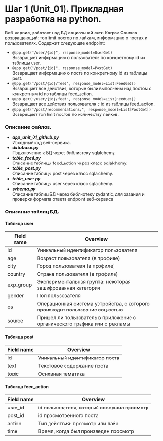 # Шаг 1 (Unit_01). Прикладная разработка на python.  
Веб-сервис, работает над БД социальной сети Karpov Courses возвращающий: топ limit постов по лайкам, информацию о постах и пользователях. Содержит следующие endpoint:
* `@app.get("/user/{id}", response_model=UserGet)`  
Возвращает информацию о пользователе по конкретному id из таблицы user.
* `@app.get("/post/{id}", response_model=PostGet)`  
Возвращает информацию о посте по конкретному id из таблицы post.
* `@app.get("/post/{id}/feed", response_model=List[FeedGet])`  
Возвращает все действия, которые были выполнены над постом с конкретным id из таблицы feed_action.
* `@app.get("/user/{id}/feed", response_model=List[FeedGet])`  
Возвращает все действия пользователя с id из таблицы feed_action.  
* `@app.get("/post/recommendations/", response_model=List[PostGet])`  
Возвращает топ limit постов по количеству лайков.  

### Описание файлов.

* ___app_unit_01_github.py___  
Исходный код веб-сервиса.
* ___database.py___  
Подключение к БД через библиотеку sqlalchemy.
* ___table_feed.py___  
Описание таблицы feed_action через класс sqlalchemy.
* ___table_post.py___  
Описание таблицы post через класс sqlalchemy.
* ___table_user.py___  
Описание таблицы user через класс sqlalchemy.
* ___schema.py___  
Описание таблиц БД через библиотеку pydantic, для задания и проверки формата ответа endpoint веб-сервиса.

### Описание таблиц БД.

#### Таблица user  

| Field name | Overview |
| --------------- | ------------------ |
| id | Уникальный идентификатор пользователя |
| age | Возраст пользователя (в профиле) |
| city | Город пользователя (в профиле) |
| country | Страна пользователя (в профиле) |
| exp_group | Экспериментальная группа: некоторая зашифрованная категория |
| gender | Пол пользователя |
| os | Операционная система устройства, с которого происходит пользование соц.сетью |
| source | Пришел ли пользователь в приложение с органического трафика или с рекламы |  
#### Таблица post
| Field name | Overview |
| --------------- | ------------------ |  
| id | Уникальный идентификатор поста |  
| text | Текстовое содержание поста |  
| topic | Основная тематика |  
#### Таблица feed_action
| Field name | Overview |
| --------------- | ------------------ |  
| user_id | id пользователя, который совершил просмотр |  
| post_id | id просмотренного поста |  
| action | Тип действия: просмотр или лайк |  
| time | Время, когда был произведен просмотр |  

